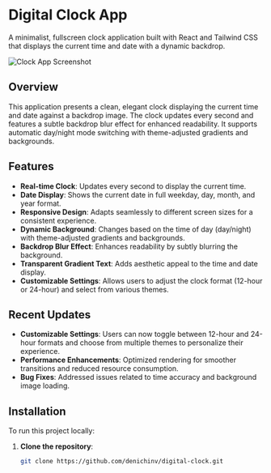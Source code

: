 # Digital Clock App

A minimalist, fullscreen clock application built with React and Tailwind CSS that displays the current time and date with a dynamic backdrop.

![Clock App Screenshot](screenshots/initial-view.png)

## Overview

This application presents a clean, elegant clock displaying the current time and date against a backdrop image. The clock updates every second and features a subtle backdrop blur effect for enhanced readability. It supports automatic day/night mode switching with theme-adjusted gradients and backgrounds.

## Features

- **Real-time Clock**: Updates every second to display the current time.
- **Date Display**: Shows the current date in full weekday, day, month, and year format.
- **Responsive Design**: Adapts seamlessly to different screen sizes for a consistent experience.
- **Dynamic Background**: Changes based on the time of day (day/night) with theme-adjusted gradients and backgrounds.
- **Backdrop Blur Effect**: Enhances readability by subtly blurring the background.
- **Transparent Gradient Text**: Adds aesthetic appeal to the time and date display.
- **Customizable Settings**: Allows users to adjust the clock format (12-hour or 24-hour) and select from various themes.

## Recent Updates

- **Customizable Settings**: Users can now toggle between 12-hour and 24-hour formats and choose from multiple themes to personalize their experience.
- **Performance Enhancements**: Optimized rendering for smoother transitions and reduced resource consumption.
- **Bug Fixes**: Addressed issues related to time accuracy and background image loading.

## Installation

To run this project locally:

1. **Clone the repository**:

   ```bash
   git clone https://github.com/denichinv/digital-clock.git
